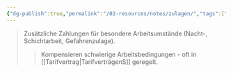 ```yaml
---
{"dg-publish":true,"permalink":"/02-resources/notes/zulagen/","tags":["arbeitsrecht/entgelt"],"noteIcon":"","updated":"2025-10-29T12:59:12.017+01:00"}
---
```


>Zusätzliche Zahlungen für besondere Arbeitsumstände (Nacht-, Schichtarbeit, Gefahrenzulage).
>>Kompensieren schwierige Arbeitsbedingungen - oft in [[Tarifvertrag\|TarifverträgenS]] geregelt.